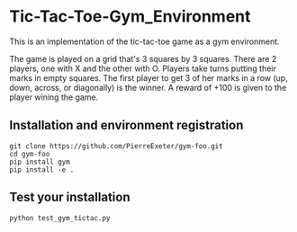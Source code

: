 # Tic-Tac-Toe-Gym_Environment
This is an implementation of the tic-tac-toe game as a gym environment. 

The game is played on a grid that's 3 squares by 3 squares.
There are 2 players, one with X and the other with O. Players take turns putting their marks in empty squares.
The first player to get 3 of her marks in a row (up, down, across, or diagonally) is the winner.
A reward of +100 is given to the player wining the game.

## Installation and environment registration
```
git clone https://github.com/PierreExeter/gym-foo.git
cd gym-foo
pip install gym
pip install -e .
```

## Test your installation
```
python test_gym_tictac.py
```
